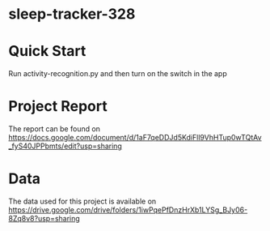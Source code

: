 # sleep-tracker-328

# Quick Start

Run activity-recognition.py and then turn on the switch in the app

# Project Report

The report can be found on https://docs.google.com/document/d/1aF7qeDDJd5KdiFll9VhHTup0wTQtAv_fyS40JPPbmts/edit?usp=sharing

# Data

The data used for this project is available on https://drive.google.com/drive/folders/1iwPqePfDnzHrXb1LYSg_BJy06-8Zq8v8?usp=sharing